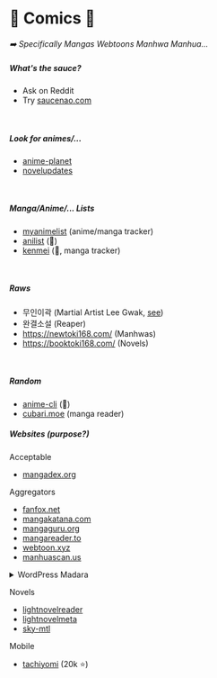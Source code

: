 # 📖 Comics 📖

<p>

*➡️ Specifically Mangas Webtoons Manhwa Manhua...*
</p>

<div class="row row-cols-md-2 mt-4"><div>

##### What's the sauce?

* Ask on Reddit
* Try [saucenao.com](https://saucenao.com)

<br>

##### Look for animes/...

* [anime-planet](https://www.anime-planet.com/)
* [novelupdates](https://www.novelupdates.com/)

<br>

##### Manga/Anime/... Lists

* [myanimelist](https://myanimelist.net/) (anime/manga tracker)
* [anilist](https://anilist.co/) (👻)
* [kenmei](https://www.kenmei.co/) (👻, manga tracker)

<br>

##### Raws

* 무인이곽 (Martial Artist Lee Gwak, [see](https://www104.zippyshare.com/v/NqJr4lB3/file.html))
* 완결소설 (Reaper)
* https://newtoki168.com/ (Manhwas)
* https://booktoki168.com/ (Novels)

<br>

##### Random

* [anime-cli](https://github.com/pystardust/ani-cli) (👻)
* [cubari.moe](https://cubari.moe/) (manga reader)
</div><div>

##### Websites (purpose?)

Acceptable

* [mangadex.org](https://mangadex.org/)

Aggregators

* [fanfox.net](https://fanfox.net/)
* [mangakatana.com](http://mangakatana.com/)
* [mangaguru.org](https://mangaguru.org/index.php)
* [mangareader.to](https://mangareader.to/)
* [webtoon.xyz](https://www.webtoon.xyz/)
* [manhuascan.us](https://manhuascan.us/)

<details class="details-n">
<summary>WordPress Madara</summary>

* [comickiba.com](https://comickiba.com/)
* [woopread.com](https://woopread.com/)
* [mangapuma.com](https://mangapuma.com/home-page)
* [mangakomi.io](https://mangakomi.io/)
* [manhwatop.com](https://manhwatop.com/)
* [mangarolls.com](https://mangarolls.com/rolls/)
</details>

Novels

* [lightnovelreader](https://lightnovelreader.me/)
* [lightnovelmeta](https://www.lightnovelmeta.com/)
* [sky-mtl](https://sky-mtl.com/)

Mobile

* [tachiyomi](https://tachiyomi.org/) (20k ⭐)
</div></div>